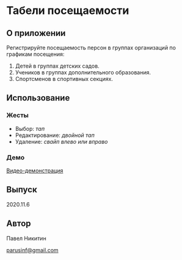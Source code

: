 # Табели посещаемости

## О приложении

Регистрируйте посещаемость персон в группах организаций по графикам посещения:

1. Детей в группах детских садов.
2. Учеников в группах дополнительного образования.
3. Спортсменов в спортивных секциях.

## Использование

### Жесты

* Выбор: _тап_
* Редактирование: _двойной тап_
* Удаление: _свайп влево или вправо_

### Демо
[Видео-демонстрация](https://youtu.be/jGygPdV9smU)

## Выпуск

2020.11.6

## Автор

Павел Никитин

[parusinf@gmail.com](mailto:parusinf@gmail.com)
